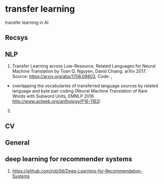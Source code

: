 # transfer learning
transfer learning in AI

## Recsys

## NLP
1. Transfer Learning across Low-Resource, Related Languages for Neural Machine Translation by Toan Q. Nguyen, David Chiang. arXiv 2017. <br>
Source: https://arxiv.org/abs/1708.09803,  Code: ,
* overlapping the vocabularies of transferred language sources by related language and byte pair coding (Neural Machine Translation of Rare Words with Subword Units, EMNLP 2016 http://www.aclweb.org/anthology/P16-1162)

2. 

## CV

## General

## deep learning for recommender systems
1. https://github.com/robi56/Deep-Learning-for-Recommendation-Systems
